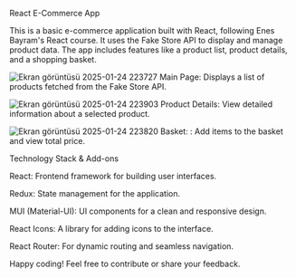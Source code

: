 React E-Commerce App

This is a basic e-commerce application built with React, following Enes Bayram's React course. It uses the Fake Store API to display and manage product data. The app includes features like a product list, product details, and a shopping basket.


![Ekran görüntüsü 2025-01-24 223727](https://github.com/user-attachments/assets/f98c4b46-e766-44a8-8075-91eb3dda270c)
Main Page: Displays a list of products fetched from the Fake Store API.


![Ekran görüntüsü 2025-01-24 223903](https://github.com/user-attachments/assets/a0f0ca40-1b7a-4105-8c12-021c6a5eed2a)
Product Details: View detailed information about a selected product.

![Ekran görüntüsü 2025-01-24 223820](https://github.com/user-attachments/assets/ecf90fd8-eac9-4c19-9eab-12d5d3a34b87)
Basket: : Add items to the basket and view total price.

Technology Stack & Add-ons

React: Frontend framework for building user interfaces.

Redux: State management for the application.

MUI (Material-UI): UI components for a clean and responsive design.

React Icons: A library for adding icons to the interface.

React Router: For dynamic routing and seamless navigation.


Happy coding! Feel free to contribute or share your feedback.
